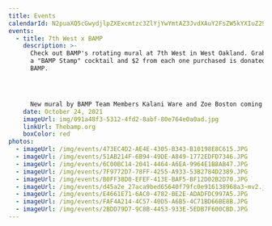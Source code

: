 ```yaml
---
title: Events
calendarId: N2puaXQ5cGwydjlpZXExcmtzc3ZlYjYwYmtAZ3JvdXAuY2FsZW5kYXIuZ29vZ2xlLmNvbQ
events:
  - title: 7th West x BAMP
    description: >-
      Check out BAMP's rotating mural at 7th West in West Oakland. Grab yourself
      a "BAMP Stamp" cocktail and $2 from each one purchased is donated to
      BAMP. 




      New mural by BAMP Team Members Kalani Ware and Zoe Boston coming soon...  Stay tuned.
    date: October 24, 2021
    imageUrl: img/091a48f3-5312-4fd2-8abf-80e764e0a0ad.jpg
    linkUrl: Thebamp.org
    boxColor: red
photos:
  - imageUrl: /img/events/473EC4D2-AE4E-4305-B343-B10198E8C615.JPG
  - imageUrl: /img/events/51AB214F-6B94-49DE-A849-1772EDFD7346.JPG
  - imageUrl: /img/events/6C00BC14-2041-4464-A6EA-9964E1B8AB47.JPG
  - imageUrl: /img/events/7F9772D7-78FF-4255-A933-53B2784D2389.JPG
  - imageUrl: /img/events/B0FF38D0-EFEF-413E-BAF5-BF12D02B2D70.JPG
  - imageUrl: /img/events/d45a2e_27aca9bed65640f79fc0e916138968a3~mv2.jpg
  - imageUrl: /img/events/E4661E71-6AC0-4782-BE2E-ADADFDC997A5.JPG
  - imageUrl: /img/events/FAF4A214-4C57-40D5-A6B5-4C71BD66BE8B.JPG
  - imageUrl: /img/events/2BDD79D7-9C8B-4453-933E-5EDB7F600CBD.JPG
---
```

